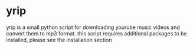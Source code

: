 # yrip

yrip is a small python script for downloading yourube music videos and convert them to mp3 format. this script requires additional packages to be installed, please see the installation section
